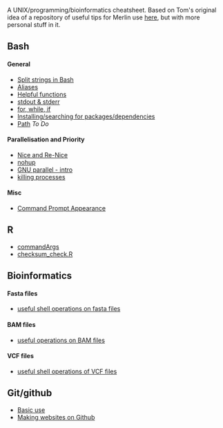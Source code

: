 A UNIX/programming/bioinformatics cheatsheet. Based on Tom's original idea of a repository of useful tips for Merlin use [here](https://github.com/TBooker/Tips-and-Tricks), but with more personal stuff in it.

## Bash

#### General

* [Split strings in Bash](https://github.com/benjamincjackson/unix_tips_etc/blob/master/Bash/split-strings-in-shell.md)
* [Aliases](https://github.com/benjamincjackson/unix_tips_etc/blob/master/Bash/Aliases.md)
* [Helpful functions](https://github.com/benjamincjackson/unix_tips_etc/blob/master/Bash/functions.md)
* [stdout & stderr](https://github.com/benjamincjackson/unix_tips_etc/blob/master/Bash/stderr-and-stdout.md)
* [for, while, if](https://github.com/benjamincjackson/unix_tips_etc/blob/master/Bash/loops_etc.md)
* [Installing/searching for packages/dependencies](https://github.com/benjamincjackson/unix_tips_etc/blob/master/Bash/installing_programs.md)
* [Path](https://github.com/benjamincjackson/unix_tips_etc/blob/master/Bash/path.md) *To Do*

#### Parallelisation and Priority
* [Nice and Re-Nice](https://github.com/benjamincjackson/unix_tips_etc/blob/master/parallelisation-and-priority/nice-and-renice.md)
* [nohup](https://github.com/benjamincjackson/unix_tips_etc/blob/master/parallelisation-and-priority/nohup-and-%26.md)
* [GNU parallel - intro](https://github.com/benjamincjackson/unix_tips_etc/blob/master/parallelisation-and-priority/GNU-parallel-primer.md)
* [killing processes](https://github.com/benjamincjackson/unix_tips_etc/blob/master/Bash/killing.md)

#### Misc

 * [Command Prompt Appearance](https://github.com/benjamincjackson/unix_tips_etc/blob/master/command-prompt/cmd-prompt.md)

## R

* [commandArgs](https://github.com/benjamincjackson/unix_tips_etc/blob/master/R/commandArgs.md)
* [checksum_check.R](https://github.com/benjamincjackson/unix_tips_etc/tree/master/R/checksum_check.R)

## Bioinformatics

#### Fasta files

* [useful shell operations on fasta files](https://github.com/benjamincjackson/unix_tips_etc/blob/master/Bioinformatics/fasta_tools.md)

#### BAM files

* [useful operations on BAM files](https://github.com/benjamincjackson/unix_tips_etc/blob/master/Bioinformatics/BAM_operations.md)

#### VCF files

* [useful shell operations of VCF files](https://github.com/benjamincjackson/unix_tips_etc/blob/master/Bioinformatics/VCF_operations.md)

## Git/github

* [Basic use](https://github.com/benjamincjackson/unix_tips_etc/blob/master/git/basics.md)
* [Making websites on Github](https://github.com/benjamincjackson/unix_tips_etc/blob/master/git/websites.md)

